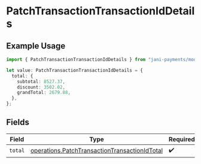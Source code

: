 # PatchTransactionTransactionIdDetails

## Example Usage

```typescript
import { PatchTransactionTransactionIdDetails } from "jani-payments/models/operations";

let value: PatchTransactionTransactionIdDetails = {
  total: {
    subtotal: 8527.37,
    discount: 3502.02,
    grandTotal: 2679.88,
  },
};
```

## Fields

| Field                                                                                                          | Type                                                                                                           | Required                                                                                                       | Description                                                                                                    |
| -------------------------------------------------------------------------------------------------------------- | -------------------------------------------------------------------------------------------------------------- | -------------------------------------------------------------------------------------------------------------- | -------------------------------------------------------------------------------------------------------------- |
| `total`                                                                                                        | [operations.PatchTransactionTransactionIdTotal](../../models/operations/patchtransactiontransactionidtotal.md) | :heavy_check_mark:                                                                                             | N/A                                                                                                            |